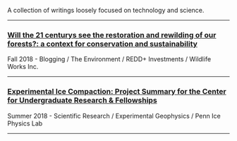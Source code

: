 
A collection of writings loosely focused on technology and science. 

---

 ### [Will the 21 centurys see the restoration and rewilding of our forests?: a context for conservation and sustainability](daniel-furman.github.io/psr_redd_blog.pdf) <br>

Fall 2018 - Blogging / The Environment / REDD+ Investments / Wildlife Works Inc.

---

 ### [Experimental Ice Compaction: Project Summary for the Center for Undergraduate Research & Fellowships](https://www.curf.upenn.edu/project/furman-daniel-experimental-ice-compaction) <br>
 
Summer 2018 - Scientific Research / Experimental Geophysics / Penn Ice Physics Lab

---



